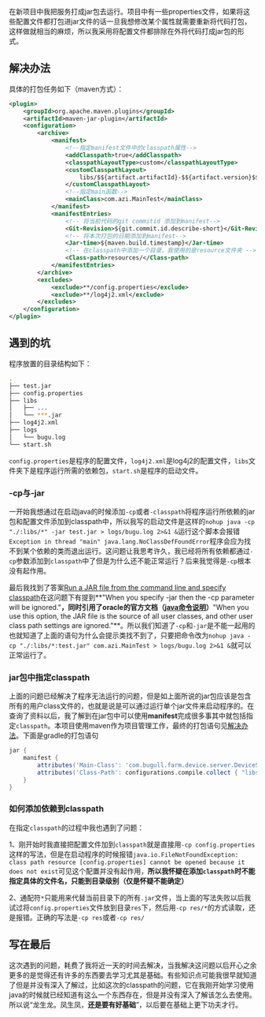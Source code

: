 在新项目中我把服务打成jar包去运行。项目中有一些properties文件，如果将这些配置文件都打包进jar文件的话一旦我想修改某个属性就需要重新将代码打包，这样做就相当的麻烦，所以我采用将配置文件都排除在外将代码打成jar包的形式。

## <span id="resolvent">解决办法</span>

具体的打包任务如下（maven方式）：

```xml
<plugin>
    <groupId>org.apache.maven.plugins</groupId>
    <artifactId>maven-jar-plugin</artifactId>
    <configuration>
        <archive>
            <manifest>
                <!--指定manifest文件中的classpath属性-->
                <addClasspath>true</addClasspath>
                <classpathLayoutType>custom</classpathLayoutType>
                <customClasspathLayout>
                    libs/$${artifact.artifactId}-$${artifact.version}$${dashClassifier?}.$${artifact.extension}
                </customClasspathLayout>
                <!--指定main函数-->
                <mainClass>com.azi.MainTest</mainClass>
            </manifest>
            <manifestEntries>
                <!-- 将当前代码的git commitid 添加到manifest-->
                <Git-Revision>${git.commit.id.describe-short}</Git-Revision>
                <!-- 将本次打包的日期添加到manifest-->
                <Jar-time>${maven.build.timestamp}</Jar-time>
                <!-- 在classpath中添加一个目录，我使用的是resource文件夹 -->
                <Class-path>resources/</Class-path>
            </manifestEntries>
        </archive>
        <excludes>
            <exclude>**/config.properties</exclude>
            <exclude>**/log4j2.xml</exclude>
        </excludes>
    </configuration>
</plugin>
```

## 遇到的坑

程序放置的目录结构如下：

```bash
.
├── test.jar
├── config.properties
├── libs
│   ├── ...
│   └── ***.jar
├── log4j2.xml
├── logs
│   └── bugu.log
└── start.sh
```
`config.properties`是程序的配置文件，`log4j2.xml`是log4j2的配置文件，`libs`文件夹下是程序运行所需的依赖包，`start.sh`是程序的启动文件。

### -cp与-jar

一开始我想通过在启动java的时候添加`-cp`或者`-classpath`将程序运行所依赖的jar包和配置文件添加到classpath中，所以我写的启动文件是这样的`nohup java -cp "./:libs/*" -jar test.jar > logs/bugu.log 2>&1 &`运行这个脚本会报错`Exception in thread "main" java.lang.NoClassDefFoundError`程序会应为找不到某个依赖的类而退出运行。这问题让我思考许久，我已经将所有依赖都通过`-cp`参数添加到`classpath`中了但是为什么还不能正常运行？后来我觉得是`-cp`根本没有起作用。

最后我找到了答案[Run a JAR file from the command line and specify classpath](https://stackoverflow.com/questions/18413014/run-a-jar-file-from-the-command-line-and-specify-classpath)在这问题下有提到**"When you specify -jar then the -cp parameter will be ignored."**，同时引用了oracle的官方文档（[java命令说明](http://docs.oracle.com/javase/7/docs/technotes/tools/solaris/java.html#jar)）**"When you use this option, the JAR file is the source of all user classes, and other user class path settings are ignored."**。所以我们知道了`-cp`和`-jar`是不能一起用的也就知道了上面的语句为什么会提示类找不到了，只要把命令改为`nohup java -cp "./:libs/*:test.jar" com.azi.MainTest > logs/bugu.log 2>&1 &`就可以正常运行了。

### jar包中指定classpath

上面的问题已经解决了程序无法运行的问题，但是如上面所说的jar包应该是包含所有的用户class文件的，也就是说是可以通过运行单个jar文件来启动程序的。在查询了资料以后，我了解到在jar包中可以使用**manifest**完成很多事其中就包括指定`classpath`。本项目使用maven作为项目管理工作，最终的打包语句见[解决办法](#resolvent)。下面是gradle的打包语句

```groovy
jar {
    manifest {
        attributes('Main-Class': 'com.bugull.farm.device.server.DeviceServer')
        attributes('Class-Path': configurations.compile.collect { "libs/${it.getName()}" }.join(' ') )
    }
}
```

### 如何添加依赖到classpath

在指定`classpath`的过程中我也遇到了问题：

1、刚开始时我直接把配置文件加到`classpath`就是直接用`-cp config.properties`这样的写法，但是在启动程序的时候报错`java.io.FileNotFoundException: class path resource [config.properties] cannot be opened because it does not exist`可见这个配置并没有起作用，**所以我怀疑在添加`classpath`时不能指定具体的文件名，只能到目录级别（仅是怀疑不能确定）**

2、通配符`*`只能用来代替当前目录下的所有`.jar`文件，当上面的写法失败以后我试过将`config.properties`文件放到目录`res`下，然后用`-cp res/*`的方式读取，还是报错。正确的写法是`-cp res`或者`-cp res/`

## 写在最后

这次遇到的问题，耗费了我将近一天的时间去解决，当我解决这问题以后开心之余更多的是觉得还有许多的东西要去学习尤其是基础。有些知识点可能我很早就知道了但是并没有深入了解过，比如这次的classpath的问题，它在我刚开始学习使用java的时候就已经知道有这么一个东西存在，但是并没有深入了解该怎么去使用。所以说“龙生龙。凤生凤，**还是要有好基础**”，以后要在基础上更下功夫才行。
